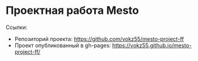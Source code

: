 # Проектная работа Mesto

Ссылки:
- Репозиторий проекта: https://github.com/vokz55/mesto-project-ff
- Проект опубликованный в gh-pages: https://vokz55.github.io/mesto-project-ff/

